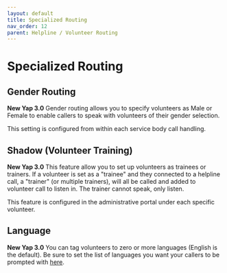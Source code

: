 ```yaml
---
layout: default
title: Specialized Routing
nav_order: 12
parent: Helpline / Volunteer Routing
---
```


# Specialized Routing

## Gender Routing

**New Yap 3.0** Gender routing allows you to specify volunteers as Male or Female to enable callers to speak with volunteers of their gender selection.  

This setting is configured from within each service body call handling.

## Shadow (Volunteer Training)

**New Yap 3.0** This feature allow you to set up volunteers as trainees or trainers.  If a volunteer is set as a "trainee" and they connected to a helpline call, a "trainer" (or multiple trainers), will all be called and added to volunteer call to listen in.  The trainer cannot speak, only listen.  

This feature is configured in the administrative portal under each specific volunteer.  

## Language 

**New Yap 3.0** You can tag volunteers to zero or more languages (English is the default).  Be sure to set the list of languages you want your callers to be prompted with [here](../../general/language-options/).